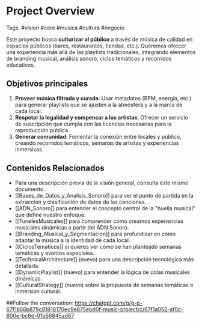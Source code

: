 # Project Overview
Tags: #vision #core #musica #cultura #negocio

Este proyecto busca **culturizar al público** a través de música de calidad en espacios públicos (bares, restaurantes, tiendas, etc.). Queremos ofrecer una experiencia más allá de las playlists tradicionales, integrando elementos de branding musical, análisis sonoro, ciclos temáticos y recorridos educativos.

## Objetivos principales

1. **Proveer música filtrada y curada**: Usar metadatos (BPM, energía, etc.) para generar playlists que se ajusten a la atmósfera y a la marca de cada local.  
2. **Respetar la legalidad y compensar a los artistas**: Ofrecer un servicio de suscripción que cumpla con las licencias necesarias para la reproducción pública.  
3. **Generar comunidad**: Fomentar la conexión entre locales y público, creando recorridos temáticos, semanas de artistas y experiencias inmersivas.

## Contenidos Relacionados

- Para una descripción previa de la visión general, consulta este mismo documento.
- [[Bases_de_Datos_y_Analisis_Sonoro]] para ver el punto de partida en la extracción y clasificación de datos de las canciones.
- [[ADN_Sonoro]] para entender el concepto central de la "huella musical" que define nuestro enfoque.
- [[TunelesMusicales]] para comprender cómo creamos experiencias musicales dinámicas a partir del ADN Sonoro.
- [[Branding_Musical_y_Segmentacion]] para profundizar en cómo adaptar la música a la identidad de cada local.
- [[CiclosTematicos]] si quieres ver cómo se han planteado semanas temáticas y eventos especiales.
- [[TechnicalArchitecture]] (nuevo) para una descripción tecnológica más detallada.
- [[DynamicPlaylist]] (nuevo) para entender la lógica de colas musicales dinámicas.
- [[CulturalStrategy]] (nuevo) sobre la propuesta de semanas temáticas e inmersión cultural.

##Follow the conversation:
https://chatgpt.com/g/g-p-67f1b56b879c81918170ec9e875ebd0f-music-project/c/67f1a052-af0c-800e-bc6d-01b56845ad67

